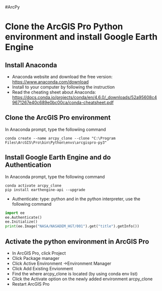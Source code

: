#ArcPy

# Clone the ArcGIS Pro Python environment and install Google Earth Engine

## Install Anaconda

- Anaconda website and download the free version: https://www.anaconda.com/download
- Install to your computer by following the instruction
- Read the cheating sheet about Anaconda: https://docs.conda.io/projects/conda/en/4.6.0/_downloads/52a95608c49671267e40c689e0bc00ca/conda-cheatsheet.pdf

## Clone the ArcGIS Pro environment
In Anaconda prompt, type the followiing command
```
conda create --name arcpy_clone --clone "C:\Program Files\ArcGIS\Pro\bin\Python\envs\arcgispro-py3"
```
## Install Google Earth Engine and do Authentication

In Anaconda prompt, type the following command

```
conda activate arcpy_clone
pip install earthengine-api --upgrade
```

- Authenticate:
type: python and in the python interpreter, use the following command

```python
import ee
ee.Authenticate()
ee.Initialize()
print(ee.Image("NASA/NASADEM_HGT/001").get("title").getInfo())
```

## Activate the python environment in ArcGIS Pro

- In ArcGIS Pro, click Project
- Click Package manager
- Click Active Environment ->Environment Manager
- Click Add Existing Envionment
- Find the where arcpy_clone is located (by using conda env list)
- Click the Activate option on the newly added environment arcpy_clone
- Restart ArcGIS Pro